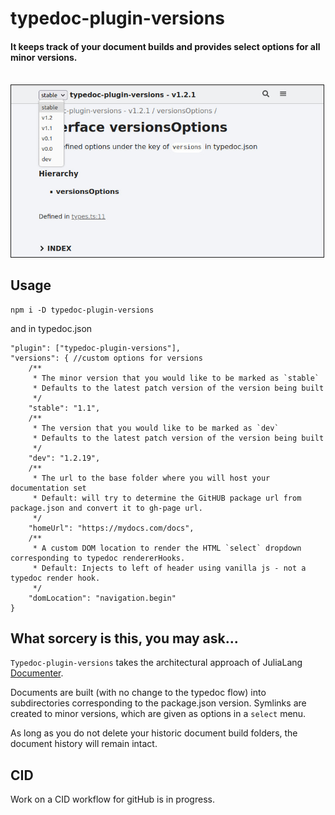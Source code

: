 # typedoc-plugin-versions
#### It keeps track of your document builds and provides select options for all minor versions.  
<br />
<img src="./media/Screenshot.jpg" width="500px" height="auto" border="1px solid light-grey" />
<br />

## Usage
```
npm i -D typedoc-plugin-versions
```
and in typedoc.json
```jsonc
"plugin": ["typedoc-plugin-versions"],
"versions": { //custom options for versions
	/**
	 * The minor version that you would like to be marked as `stable`  
	 * Defaults to the latest patch version of the version being built
	 */
	"stable": "1.1",
	/**
	 * The version that you would like to be marked as `dev`  
	 * Defaults to the latest patch version of the version being built
	 */
	"dev": "1.2.19",
	/**
	 * The url to the base folder where you will host your documentation set  
	 * Default: will try to determine the GitHUB package url from package.json and convert it to gh-page url.
	 */
	"homeUrl": "https://mydocs.com/docs",
	/**
	 * A custom DOM location to render the HTML `select` dropdown corresponding to typedoc rendererHooks.  
	 * Default: Injects to left of header using vanilla js - not a typedoc render hook.
	 */
	"domLocation": "navigation.begin"
}
```

## What sorcery is this, you may ask...
`Typedoc-plugin-versions` takes the architectural approach of JuliaLang [Documenter](https://juliadocs.github.io/Documenter.jl/stable/).

Documents are built (with no change to the typedoc flow) into subdirectories corresponding to the package.json version. Symlinks are created to minor versions, which are given as options in a `select` menu.

As long as you do not delete your historic document build folders, the document history will remain intact.

## CID
Work on a CID workflow for gitHub is in progress.